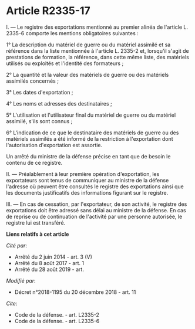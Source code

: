 # Article R2335-17

I. ― Le registre des exportations mentionné au premier alinéa de l'article L. 2335-6 comporte les mentions obligatoires
suivantes :

1° La description du matériel de guerre ou du matériel assimilé et sa référence dans la liste mentionnée à l'article L.
2335-2 et, lorsqu'il s'agit de prestations de formation, la référence, dans cette même liste, des matériels utilisés ou
exploités et l'identité des formateurs ;

2° La quantité et la valeur des matériels de guerre ou des matériels assimilés concernés ;

3° Les dates d'exportation ;

4° Les noms et adresses des destinataires ;

5° L'utilisation et l'utilisateur final du matériel de guerre ou du matériel assimilé, s'ils sont connus ;

6° L'indication de ce que le destinataire des matériels de guerre ou des matériels assimilés a été informé de la restriction
à l'exportation dont l'autorisation d'exportation est assortie.

Un arrêté du ministre de la défense précise en tant que de besoin le contenu de ce registre.

II. ― Préalablement à leur première opération d'exportation, les exportateurs sont tenus de communiquer au ministre de la
défense l'adresse où peuvent être consultés le registre des exportations ainsi que les documents justificatifs des
informations figurant sur le registre.

III. ― En cas de cessation, par l'exportateur, de son activité, le registre des exportations doit être adressé sans délai au
ministre de la défense. En cas de reprise ou de continuation de l'activité par une personne autorisée, le registre lui est
transféré.

**Liens relatifs à cet article**

_Cité par_:

  - Arrêté du 2 juin 2014 - art. 3 (V)
  - Arrêté du 8 août 2017 - art. 1
  - Arrêté du 28 août 2019 - art.

_Modifié par_:

  - Décret n°2018-1195 du 20 décembre 2018 - art. 11

_Cite_:

  - Code de la défense. - art. L2335-2
  - Code de la défense. - art. L2335-6
